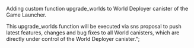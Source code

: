 Adding custom function upgrade_worlds to World Deployer canister of the Game Launcher. 

This upgrade_worlds function will be executed via sns proposal to push latest features, changes and bug fixes to all World canisters, which are directly under control of the World Deployer canister.";
